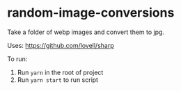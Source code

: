 # random-image-conversions

Take a folder of webp images and convert them to jpg.

Uses:
https://github.com/lovell/sharp

To run:

1. Run `yarn` in the root of project
2. Run `yarn start` to run script
